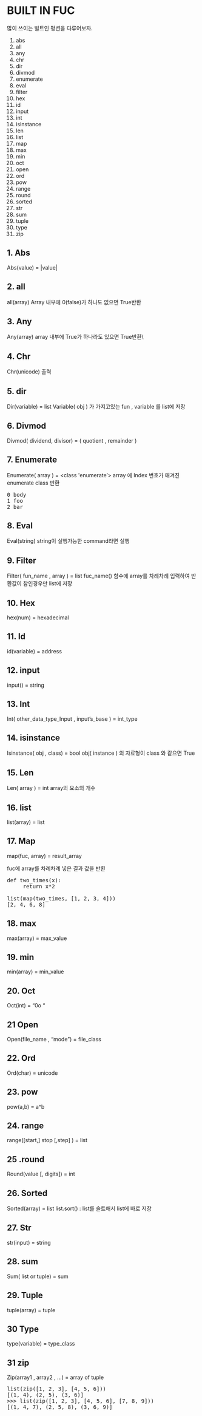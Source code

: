 # BUILT IN FUC 
많이 쓰이는 빌트인 펑션을 다루어보자. 

1. abs
2. all
3. any
4. chr
5. dir
6. divmod
7. enumerate
8. eval
9. filter
10. hex
11. id
12. input
13. int
14. isinstance
15. len
16. list
17. map
18. max
19. min
20. oct
21. open
22. ord
23. pow
24. range
25. round
26. sorted
27. str
28. sum
29. tuple
30. type
31. zip


## 1. Abs
Abs(value) = |value|

## 2. all
all(array)
Array 내부에 0(false)가 하나도 없으면 True반환

## 3. Any
Any(array)
array 내부에 True가 하나라도 있으면 True반환\

## 4. Chr
Chr(unicode) 출력

## 5. dir
Dir(variable) = list
Variable( obj ) 가 가지고있는 fun , variable 를 list에 저장

## 6. Divmod
Divmod( dividend, divisor) = ( quotient , remainder )

## 7. Enumerate
Enumerate( array ) = <class 'enumerate’> 
array 에 Index 번호가 매겨진 enumerate class 반환

<pre>
0 body
1 foo
2 bar
</pre>

## 8. Eval

Eval(string)
string이 실행가능한 command라면 실행

## 9. Filter
Filter( fun_name , array ) = list
fuc_name() 함수에 array를 차례차례 입력하여 반환값이 참인경우만 list에 저장

## 10. Hex
hex(num) = hexadecimal

## 11. Id
id(variable) = address

## 12. input
input() = string

## 13. Int
Int( other_data_type_Input , input’s_base  ) = int_type

## 14. isinstance
Isinstance( obj , class) = bool
obj( instance ) 의 자료형이 class 와 같으면 True

## 15. Len
Len( array ) = int 
array의 요소의 개수 

## 16. list
list(array) = list

## 17. Map


map(fuc, array) = result_array

fuc에 array를 차례차례 넣은 결과 값을 반환


<pre>
def two_times(x): 
     return x*2

list(map(two_times, [1, 2, 3, 4]))
[2, 4, 6, 8]
</pre>

## 18. max
max(array) = max_value

## 19. min
min(array) = min_value

## 20. Oct
Oct(int) = “0o “

## 21 Open
Open(file_name , “mode”)  = file_class

## 22. Ord
Ord(char) = unicode

## 23. pow
pow(a,b) = a^b

## 24. range
range([start,] stop [,step] ) = list

## 25 .round 
Round(value [,  digits]) = int

## 26. Sorted
Sorted(array) = list 
list.sort() : list를 솔트해서 list에 바로 저장

## 27. Str
str(input) = string

## 28. sum
Sum( list or tuple) = sum

## 29. Tuple
tuple(array) = tuple

## 30 Type
type(variable) = type_class

## 31 zip
Zip(array1 , array2 , …) = array of tuple 

<pre>
list(zip([1, 2, 3], [4, 5, 6]))
[(1, 4), (2, 5), (3, 6)]
>>> list(zip([1, 2, 3], [4, 5, 6], [7, 8, 9]))
[(1, 4, 7), (2, 5, 8), (3, 6, 9)]
</pre>


